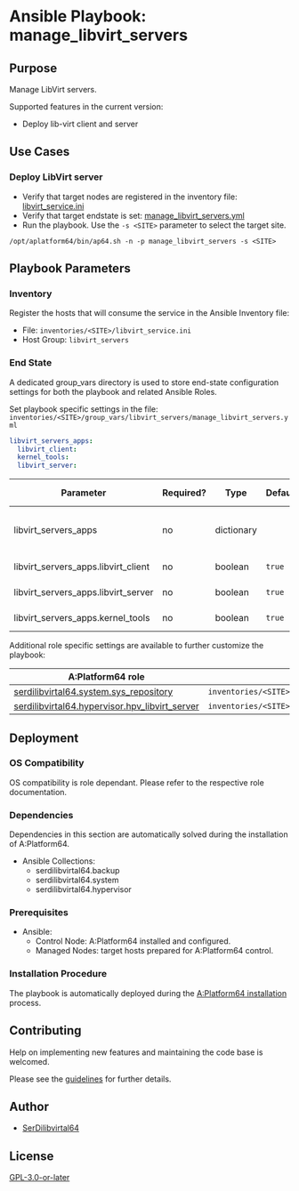 # Ansible Playbook: manage_libvirt_servers

## Purpose

Manage LibVirt servers.

Supported features in the current version:

- Deploy lib-virt client and server

## Use Cases

### Deploy LibVirt server

- Verify that target nodes are registered in the inventory file: [libvirt_service.ini](#inventory)
- Verify that target endstate is set: [manage_libvirt_servers.yml](#end-state)
- Run the playbook. Use the `-s <SITE>` parameter to select the target site.

```shell
/opt/aplatform64/bin/ap64.sh -n -p manage_libvirt_servers -s <SITE>
```

## Playbook Parameters

### Inventory

Register the hosts that will consume the service in the Ansible Inventory file:

- File: `inventories/<SITE>/libvirt_service.ini`
- Host Group: `libvirt_servers`

### End State

A dedicated group_vars directory is used to store end-state configuration settings for both the playbook and related Ansible Roles.

Set playbook specific settings in the file: `inventories/<SITE>/group_vars/libvirt_servers/manage_libvirt_servers.yml`

```yaml
libvirt_servers_apps:
  libvirt_client:
  kernel_tools:
  libvirt_server:
```

| Parameter                           | Required? | Type       | Default | Purpose / Value                           |
| ----------------------------------- | --------- | ---------- | ------- | ----------------------------------------- |
| libvirt_servers_apps                | no        | dictionary |         | Define what applications will be deployed |
| libvirt_servers_apps.libvirt_client | no        | boolean    | `true`  | Deploy the application?                   |
| libvirt_servers_apps.libvirt_server | no        | boolean    | `true`  | Deploy the application?                   |
| libvirt_servers_apps.kernel_tools   | no        | boolean    | `true`  | Deploy the application?                   |

Additional role specific settings are available to further customize the playbook:

| A:Platform64 role                                                                                | group_vars file                                                        |
| ------------------------------------------------------------------------------------------------ | ---------------------------------------------------------------------- |
| [serdilibvirtal64.system.sys_repository](../roles/sys_repository.md#role-parameters)             | `inventories/<SITE>/group_vars/libvirt_servers/sys_repository.yml`     |
| [serdilibvirtal64.hypervisor.hpv_libvirt_server](../roles/hpv_libvirt_server.md#role-parameters) | `inventories/<SITE>/group_vars/libvirt_servers/hpv_libvirt_server.yml` |

## Deployment

### OS Compatibility

OS compatibility is role dependant. Please refer to the respective role documentation.

### Dependencies

Dependencies in this section are automatically solved during the installation of A:Platform64.

- Ansible Collections:
  - serdilibvirtal64.backup
  - serdilibvirtal64.system
  - serdilibvirtal64.hypervisor

### Prerequisites

- Ansible:
  - Control Node: A:Platform64 installed and configured.
  - Managed Nodes: target hosts prepared for A:Platform64 control.

### Installation Procedure

The playbook is automatically deployed during the [A:Platform64 installation](../index.md#installation) process.

## Contributing

Help on implementing new features and maintaining the code base is welcomed.

Please see the [guidelines](https://aplatform64.readthedocs.io/en/latest/CONTRIBUTING) for further details.

## Author

- [SerDilibvirtal64](https://serdilibvirtal64.libvirthub.io/)

## License

[GPL-3.0-or-later](https://www.gnu.org/licenses/gpl-3.0.txt)
